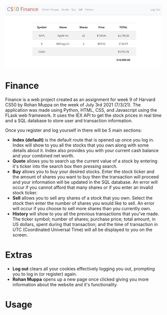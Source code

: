 ![Image of stock portfolio](/static/finance.jpg)

# Finance
Finance is a web project created as an assignment for week 9 of Harvard CS50 by Rohan Muppa on the week of July 3rd 2021 (7/3/21). The application was made using Python, HTML, CSS, and Javascript using the FLask web framework. It uses the IEX API to get the stock prices in real time and a SQL database to store user and transaction information. 

Once you register and log yourself in there will be 5 main sections: 

* **Index (default)** is the default route that is opened up once you log in. Index will show to you all the stocks that you own along with some details about it. Index also provides you with your current cash balance and your combined net worth.
* **Quote** allows you to search up the current value of a stock by entering it's ticker into the search box then pressing search.
* **Buy** allows you to buy your desired stocks. Enter the stock ticker and the amount of shares you want to buy then the transaction will proceed and your information will be updated in the SQL database. An error will occur if you cannot afford that many shares or if you enter an invalid stock ticker.
* **Sell** allows you to sell any shares of a stock that you own. Select the stock then enter the number of shares you would like to sell. An error will occur if you choose to sell more shares than you currently own. 
* **History** will show to you all the previous transactions that you've made. The ticker symbol; number of shares; purchase price; total amount, in US dollars, spent during that
transaction; and the time of transaction in UTC (Coordinated Universal Time) will all be displayed to you on the screen. 
# Extras
* **Log out** clears all your cookies effectively logging you out, prompting you to log in (or register) again.
* **Rohan Muppa** opens up a new page once clicked giving you more information about the website and it's functionality. 

# Usage
